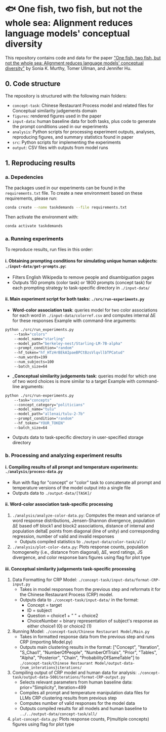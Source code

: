 # 🐟 One fish, two fish, but not the whole sea: Alignment reduces language models' conceptual diversity

This repository contains code and data for the paper ["One fish, two fish, but not the whole sea: Alignment reduces language models' conceptual diversity"](https://arxiv.org/abs/2411.04427) by Sonia K. Murthy, Tomer Ullman, and Jennifer Hu.

## 0. Code structure

The repository is structured with the following main folders:

- `concept-task`: Chinese Restaurant Process model and related files for Conceptual similarity judgements domain
- `figures`: rendered figures used in the paper
- `input-data`: human baseline data for both tasks, plus code to generate the prompt conditions used in our experiments
- `analysis`: Python scripts for processing experiment outputs, analyses, reproducing figures, and summary statistics found in paper
- `src`: Python scripts for implementing the experiments
- `output`: CSV files with outputs from model runs

## 1. Reproducing results

### a. Depedencies

The packages used in our experiments can be found in the `requirements.txt` file.
To create a new environment based on these requirements, please run:

```bash
conda create --name taskdemands --file requirements.txt
```
Then activate the environment with:
```bash
conda activate taskdemands
```

### a. Running experiments
To reproduce results, run files in this order:

#### i. Obtaining prompting conditions for simulating unique human subjects: `./input-data/get-prompts.py`:
- Filters English Wikipedia to remove people and disambiguation pages
- Outputs 150 prompts (color task) or 1800 prompts (concept task) for each prompting strategy to task-specific directory in `./input-data/`

#### ii. Main experiment script for both tasks: `./src/run-experiments.py`
- __Word-color association task__: queries model for two color associations for each word in `./input-data/colorref.csv` and computes internal ΔE for these responses
Example with command-line arguments:
```bash
python ./src/run_experiments.py 
    --task="colors" 
    --model_name="starling" 
    --model_path="berkeley-nest/Starling-LM-7B-alpha" 
    --prompt_condition="random" 
    --hf_token="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" 
    --num_words=199 
    --num_subjects=100 
    --batch_size=64
```
- ___Conceptual similarity judgements task__: queries model for which one of two word choices is more similar to a target
Example with command-line arguments:
```bash
python ./src/run-experiments.py
    --task="concepts" 
    --concept_category="politicians" 
    --model_name="tulu" 
    --model_path="allenai/tulu-2-7b" 
    --prompt_condition="random" 
    --hf_token="YOUR_TOKEN" 
    --batch_size=64
```
- Outputs data to task-specific directory in user-specified storage directory

### b. Processing and analyzing experiment results

#### i. Compiling results of all prompt and temperature experiments: `./analysis/process-data.py`
- Run with flag for "concept" or "color" task to concatenate all prompt and temperature versions of the model output into a single file
- Outputs data to `./output-data/[TASK]/`

#### ii. __Word-color association__ task-specific processing
1. `./analysis/analyze-color-data.py`: Computes the mean and variance of word response distributions, Jensen-Shannon divergence, population ΔE based off block1 and block2 associations, distance of internal and population deltaE points from diagonal (line of unity) and corresponding regression, number of valid and invalid responses
    - Outputs compiled statistics to `./output-data/color-task/all/`
2. `./analysis/plot-color-data.py`: Plots response counts, population homogeneity (i.e., distance from diagonal), ΔE, word ratings, JS divergence, and color response bars figures using flag for plot type 

#### iii. __Conceptual similarity judgements__ task-specific processing
1. Data Formatting for CRP Model: `./concept-task/input-data/format-CRP-input.py`
    - Takes in model responses from the previous step and reformats it for the Chinese Restaurant Process (CRP) model.
    - Outputs data to `./concept-task/input-data/` in the format:
        - Concept = target
        - ID = subject
        - Question = choice1 + " " + choice2
        - ChoiceNumber = binary representation of subject's response as either choice1 (0) or choice2 (1)
2. Running Model: `./concept-task/Chinese Restaurant Model/Main.py`
    - Takes in formatted response data from the previous step and runs CRP (importing Model.py)
    - Outputs main clustering results in the format: ["Concept", "Iteration", "S_Chao1", "NumberOfPeople", "NumberOfTrials", "Prior", "Tables", "Alpha", "Posterior", "Chain", "ProbabilityOfSameTable"] to `./concept-task/Chinese Restaurant Model/output-data-{num_interations}iterations/`
    <!-- - Outputs each participant's MAP Table in format ["ID", "Table", "Concept"] to `./concept-task/Chinese Restaurant Model/output-data-{num_interations}iterations/` under some conditions (see line 338 of `Model.py`) -->
3. Compiling output of CRP model and human data for analysis: `./concept-task/output-data-500iterations/format-CRP-output.py`
    - Selects relevant parameters from human baseline data: prior="Simplicity", Iteration=499
    - Compiles all prompt and temperature manipulation data files for LLMs CRP clustering results from previous step
    - Computes number of valid responses for the model data
    - Outputs compiled results for all models and human baseline to `../../output-data/concept-task/all/`
4. `plot-concept-data.py`: Plots response counts, P(multiple concepts) figures using flag for plot type